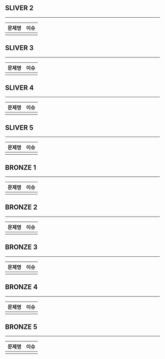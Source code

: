 ## SLIVER 2

---

| 문제명 | 이슈 |
| ------ | ---- |
|        |      |

## SLIVER 3

---

| 문제명 | 이슈 |
| ------ | ---- |
|        |      |

## SLIVER 4

---

| 문제명 | 이슈 |
| ------ | ---- |
|        |      |

## SLIVER 5

---

| 문제명 | 이슈 |
| ------ | ---- |
|        |      |

## BRONZE 1

---

| 문제명 | 이슈 |
| ------ | ---- |
|        |      |

## BRONZE 2

---

| 문제명 | 이슈 |
| ------ | ---- |
|        |      |

## BRONZE 3

---

| 문제명 | 이슈 |
| ------ | ---- |
|        |      |

## BRONZE 4

---

| 문제명 | 이슈 |
| ------ | ---- |
|        |      |

## BRONZE 5

---

| 문제명 | 이슈 |
| ------ | ---- |
|        |      |
